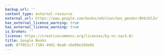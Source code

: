 ```yaml
---
backup_url: ''
content_type: external-resource
external_url: https://www.google.com/books/edition/Sex_gender/BhbJUlZvYwEC?hl=en&gbpv=1&dq=Sex/Gender:+Biology+in+a+Social+World&printsec=frontcover
has_external_licence_warning: true
has_external_license_warning: true
is_broken: ''
license: https://creativecommons.org/licenses/by-nc-sa/4.0/
title: Google Books
uid: 87f051c7-7181-49d1-9ea0-cbe98e166e65
---
```

